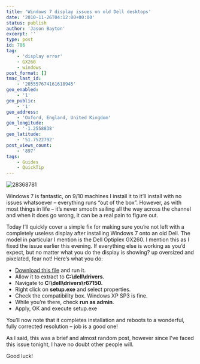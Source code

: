 ```yaml
---
title: 'Windows 7 display issues on old Dell desktops'
date: '2010-11-26T04:12:00+00:00'
status: publish
author: 'Jason Bayton'
excerpt: ''
type: post
id: 786
tag:
    - 'display error'
    - GX260
    - windows
post_format: []
tmac_last_id:
    - '205557674161618945'
geo_enabled:
    - '1'
geo_public:
    - '1'
geo_address:
    - 'Oxford, England, United Kingdom'
geo_longitude:
    - '-1.2558838'
geo_latitude:
    - '51.7522792'
post_views_count:
    - '897'
tags:
    - Guides
    - QuickTip
---
```

![](https://cdn.bayton.org/uploads/2010/11/28368781-300x225.jpg "28368781")

Windows 7 is fantastic, on 9/10 machines I install it to it’ll install with no issues whatsoever – everything runs “out of the box”. However, as with most things in life – it’s never smooth sailing all the way across the channel and when it does go wrong, it can be a real pain to figure out.

Today I’ll quickly cover a simple fix for making sure you’re not left with a completely useless display after installing Windows 7 onto an old Dell. The model in particular I mention is the Dell Optiplex GX260. I mention this as I fixed the issue earlier this evening. If everything else is working as you’d expect, but no matter what you do the display is showing? up oversized and pixelated, fear not! Here’s what you do:

- [Download this file](https://cdn.bayton.org/download/R67150.EXE "Dell display driver") and run it.
- Allow it to extract to **C:\\dell\\drivers.**
- Navigate to **C:\\dell\\drivers\\r67150.**
- Right click on **setup.exe** and select properties.
- Check the compatibility box. Windows XP SP3 is fine.
- While you’re there, check **run as admin**.
- Apply, OK and execute setup.exe

You’ll now note that it completes installation and reboots to a wonderful, fully corrected resolution – job is a good one!

As I said, this was a brief and almost random post, however since I’ve faced this issue tonight, I have no doubt other people will.

Good luck!